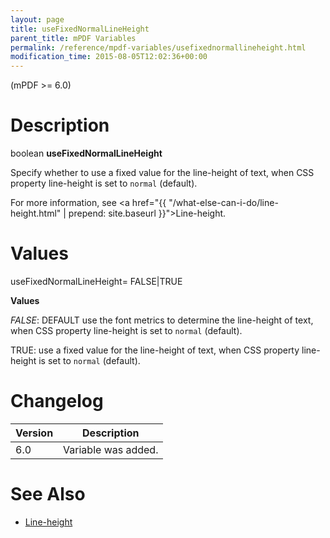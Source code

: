 ```yaml
---
layout: page
title: useFixedNormalLineHeight
parent_title: mPDF Variables
permalink: /reference/mpdf-variables/usefixednormallineheight.html
modification_time: 2015-08-05T12:02:36+00:00
---
```


(mPDF &gt;= 6.0)

# Description

boolean <b>useFixedNormalLineHeight</b>

Specify whether to use a fixed value for the line-height of text, when CSS property line-height is set to <code>normal</code> (default).

For more information, see <a href="{{ "/what-else-can-i-do/line-height.html" | prepend: site.baseurl }}">Line-height</a>.

# Values

<span class="parameter">useFixedNormalLineHeight= <span class="smallblock">FALSE</span>|<span class="smallblock">TRUE</span></span>

<b>Values</b>

<i><span class="smallblock">FALSE</span></i>: <span class="smallblock">DEFAULT</span> use the font metrics to determine the line-height of text, when CSS property line-height is set to <code>normal</code> (default).

<span class="smallblock">TRUE</span>: use a fixed value for the line-height of text, when CSS property line-height is set to <code>normal</code> (default).

# Changelog

<table class="table"> <thead>
<tr> <th>Version</th><th>Description</th> </tr>
</thead> <tbody>
<tr>
<td>6.0</td>
<td>Variable was added.</td>
</tr>
</tbody> </table>

# See Also

<ul>
<li class="manual_boxlist"><a href="{{ "/what-else-can-i-do/line-height.html" | prepend: site.baseurl }}">Line-height</a></li>
</ul>
